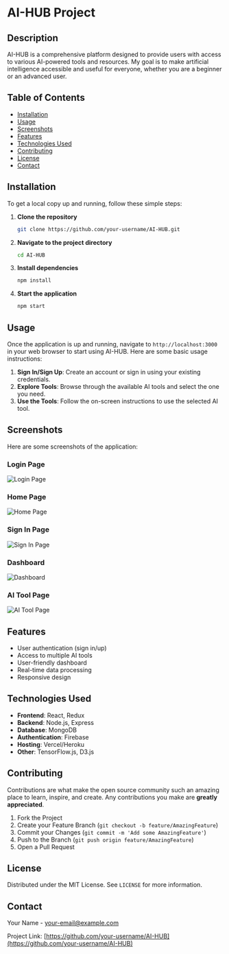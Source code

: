 # AI-HUB Project

## Description

AI-HUB is a comprehensive platform designed to provide users with access to various AI-powered tools and resources. My goal is to make artificial intelligence accessible and useful for everyone, whether you are a beginner or an advanced user.

## Table of Contents

- [Installation](#installation)
- [Usage](#usage)
- [Screenshots](#screenshots)
- [Features](#features)
- [Technologies Used](#technologies-used)
- [Contributing](#contributing)
- [License](#license)
- [Contact](#contact)

## Installation

To get a local copy up and running, follow these simple steps:

1. **Clone the repository**
    ```bash
    git clone https://github.com/your-username/AI-HUB.git
    ```
2. **Navigate to the project directory**
    ```bash
    cd AI-HUB
    ```
3. **Install dependencies**
    ```bash
    npm install
    ```
4. **Start the application**
    ```bash
    npm start
    ```

## Usage

Once the application is up and running, navigate to `http://localhost:3000` in your web browser to start using AI-HUB. Here are some basic usage instructions:

1. **Sign In/Sign Up**: Create an account or sign in using your existing credentials.
2. **Explore Tools**: Browse through the available AI tools and select the one you need.
3. **Use the Tools**: Follow the on-screen instructions to use the selected AI tool.

## Screenshots

Here are some screenshots of the application:

### Login Page
![Login Page](![image](https://github.com/tevynaugustin/AI-Hub/assets/94698766/4309c177-48be-4bf1-9642-fb48c1109fdc))

### Home Page
![Home Page](link-to-screenshot)

### Sign In Page
![Sign In Page](link-to-screenshot)

### Dashboard
![Dashboard](link-to-screenshot)

### AI Tool Page
![AI Tool Page](link-to-screenshot)

## Features

- User authentication (sign in/up)
- Access to multiple AI tools
- User-friendly dashboard
- Real-time data processing
- Responsive design

## Technologies Used

- **Frontend**: React, Redux
- **Backend**: Node.js, Express
- **Database**: MongoDB
- **Authentication**: Firebase
- **Hosting**: Vercel/Heroku
- **Other**: TensorFlow.js, D3.js

## Contributing

Contributions are what make the open source community such an amazing place to learn, inspire, and create. Any contributions you make are **greatly appreciated**.

1. Fork the Project
2. Create your Feature Branch (`git checkout -b feature/AmazingFeature`)
3. Commit your Changes (`git commit -m 'Add some AmazingFeature'`)
4. Push to the Branch (`git push origin feature/AmazingFeature`)
5. Open a Pull Request

## License

Distributed under the MIT License. See `LICENSE` for more information.

## Contact

Your Name - [your-email@example.com](mailto:your-email@example.com)

Project Link: [https://github.com/your-username/AI-HUB](https://github.com/your-username/AI-HUB)
